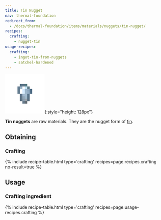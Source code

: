 ```yaml
---
title: Tin Nugget
nav: thermal-foundation
redirect_from:
  - /docs/thermal-foundation/items/materials/nuggets/tin-nugget/
recipes:
  crafting:
    - nugget-tin
usage-recipes:
  crafting:
    - ingot-tin-from-nuggets
    - satchel-hardened
---
```


![Tin nugget](/assets/images/thermal-foundation/nugget-tin.png){:style="height: 128px"}


**Tin nuggets** are raw materials. They are the nugget form of
[tin](/docs/tin-ingot/).


Obtaining
---------

### Crafting
{% include recipe-table.html type='crafting' recipes=page.recipes.crafting no-result=true %}


Usage
-----

### Crafting ingredient
{% include recipe-table.html type='crafting' recipes=page.usage-recipes.crafting %}
